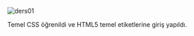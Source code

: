 
![ders01](https://github.com/aygizemay/FrontEndDeveloperTraining/assets/132147429/ac8b3991-4c5f-419b-b208-700590658401)


Temel CSS öğrenildi ve HTML5 temel etiketlerine giriş yapıldı.

